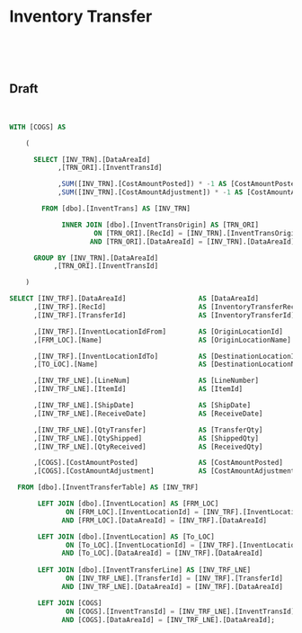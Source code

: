 <!---------------------->
<!--- Page / Section --->
<!---------------------->

# Inventory Transfer

<br />
<br />
<br />

<!---------------------->
<!--- Page / Section --->
<!---------------------->



<div style="page-break-after: always"> 



<!---------------------->
<!--- Page / Section --->
<!---------------------->

## Draft
 
 
   
<br />

``` SQL
WITH [COGS] AS 

    (

      SELECT [INV_TRN].[DataAreaId]
            ,[TRN_ORI].[InventTransId]

            ,SUM([INV_TRN].[CostAmountPosted]) * -1 AS [CostAmountPosted]
            ,SUM([INV_TRN].[CostAmountAdjustment]) * -1 AS [CostAmountAdjustment]

        FROM [dbo].[InventTrans] AS [INV_TRN]

             INNER JOIN [dbo].[InventTransOrigin] AS [TRN_ORI] 
                     ON [TRN_ORI].[RecId] = [INV_TRN].[InventTransOrigin]
                    AND [TRN_ORI].[DataAreaId] = [INV_TRN].[DataAreaId]

      GROUP BY [INV_TRN].[DataAreaId]
           ,[TRN_ORI].[InventTransId]

    )

SELECT [INV_TRF].[DataAreaId]                  AS [DataAreaId]
      ,[INV_TRF].[RecId]                       AS [InventoryTransferRecId]
      ,[INV_TRF].[TransferId]                  AS [InventoryTransferId]

      ,[INV_TRF].[InventLocationIdFrom]        AS [OriginLocationId]
      ,[FRM_LOC].[Name]                        AS [OriginLocationName]

      ,[INV_TRF].[InventLocationIdTo]          AS [DestinationLocationId]
      ,[TO_LOC].[Name]                         AS [DestinationLocationName]

      ,[INV_TRF_LNE].[LineNum]                 AS [LineNumber]
      ,[INV_TRF_LNE].[ItemId]                  AS [ItemId]

      ,[INV_TRF_LNE].[ShipDate]                AS [ShipDate]
      ,[INV_TRF_LNE].[ReceiveDate]             AS [ReceiveDate]

      ,[INV_TRF_LNE].[QtyTransfer]             AS [TransferQty]
      ,[INV_TRF_LNE].[QtyShipped]              AS [ShippedQty]
      ,[INV_TRF_LNE].[QtyReceived]             AS [ReceivedQty]

      ,[COGS].[CostAmountPosted]               AS [CostAmountPosted]
      ,[COGS].[CostAmountAdjustment]           AS [CostAmountAdjustment]

  FROM [dbo].[InventTransferTable] AS [INV_TRF]

       LEFT JOIN [dbo].[InventLocation] AS [FRM_LOC]
              ON [FRM_LOC].[InventLocationId] = [INV_TRF].[InventLocationIdFrom]
             AND [FRM_LOC].[DataAreaId] = [INV_TRF].[DataAreaId]

       LEFT JOIN [dbo].[InventLocation] AS [To_LOC]
              ON [To_LOC].[InventLocationId] = [INV_TRF].[InventLocationIdTo]
             AND [To_LOC].[DataAreaId] = [INV_TRF].[DataAreaId]
  
       LEFT JOIN [dbo].[InventTransferLine] AS [INV_TRF_LNE]
              ON [INV_TRF_LNE].[TransferId] = [INV_TRF].[TransferId]
             AND [INV_TRF_LNE].[DataAreaId] = [INV_TRF].[DataAreaId]

       LEFT JOIN [COGS] 
              ON [COGS].[InventTransId] = [INV_TRF_LNE].[InventTransId]
             AND [COGS].[DataAreaId] = [INV_TRF_LNE].[DataAreaId];
```

<br />
<br />
<br />

<!---------------------->
<!--- Page / Section --->
<!---------------------->
